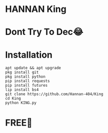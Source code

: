# HANNAN King
# Dont Try To Dec😂

# Installation
````
apt update && apt upgrade
pkg install git
pkg install python
pip install requests
pip install futures
lip install bs4
git clone https://github.com/Hannan-404/King
cd King
python KING.py
````

# FREE💖
